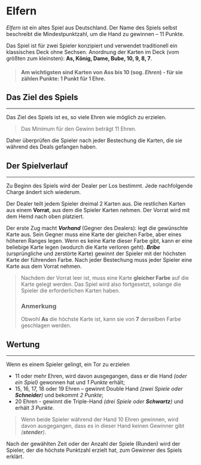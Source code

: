 # Elfern

_Elfern_ ist ein altes Spiel aus Deutschland. Der Name des Spiels selbst beschreibt die Mindestpunktzahl, um die Hand zu gewinnen – 11 Punkte.

Das Spiel ist für zwei Spieler konzipiert und verwendet traditionell ein klassisches Deck ohne Sechsen. Anordnung der Karten im Deck (vom größten zum kleinsten): **As, König, Dame, Bube, 10, 9, 8, 7**.

> #### Am wichtigsten sind Karten von Ass bis 10 (sog. **_Ehren_**) - für sie zählen Punkte: 1 Punkt für 1 Ehre.

## Das Ziel des Spiels

---

Das Ziel des Spiels ist es, so viele Ehren wie möglich zu erzielen.

> Das Minimum für den Gewinn beträgt 11 Ehren.

Daher überprüfen die Spieler nach jeder Bestechung die Karten, die sie während des Deals gefangen haben.

## Der Spielverlauf

---

Zu Beginn des Spiels wird der Dealer per Los bestimmt. Jede nachfolgende Charge ändert sich wiederum.

Der Dealer teilt jedem Spieler dreimal 2 Karten aus. Die restlichen Karten aus einem **Vorrat**, aus dem die Spieler Karten nehmen. Der Vorrat wird mit dem Hemd nach oben platziert.

Der erste Zug macht **_Vorhand_** (Gegner des Dealers): legt die gewünschte Karte aus. Sein Gegner muss eine Karte der gleichen Farbe, aber eines höheren Ranges legen. Wenn es keine Karte dieser Farbe gibt, kann er eine beliebige Karte legen (wodurch die Karte verloren geht). **_Bribe_** (ursprüngliche und zerstörte Karte) gewinnt der Spieler mit der höchsten Karte der führenden Farbe. Nach jeder Bestechung muss jeder Spieler eine Karte aus dem Vorrat nehmen.

> Nachdem der Vorrat leer ist, muss eine Karte **gleicher Farbe** auf die Karte gelegt werden. Das Spiel wird also fortgesetzt, solange die Spieler die erforderlichen Karten haben.
>
> ### Anmerkung
>
> Obwohl **As** die höchste Karte ist, kann sie von **7** derselben Farbe geschlagen werden.

## Wertung

---

Wenn es einem Spieler gelingt, ein Tor zu erzielen

-   11 oder mehr Ehren, wird davon ausgegangen, dass er die Hand _(oder ein Spiel)_ gewonnen hat und _1 Punkte_ erhält;
-   15, 16, 17, 18 oder 19 Ehren – gewinnt Double Hand _(zwei Spiele oder **Schneider**)_ und bekommt _2 Punkte_;
-   20 Ehren - gewinnt die Triple-Hand _(drei Spiele oder **Schwartz**)_ und erhält _3 Punkte_.

> Wenn beide Spieler während der Hand 10 Ehren gewinnen, wird davon ausgegangen, dass es in dieser Hand keinen Gewinner gibt _(**stender**)_.

Nach der gewählten Zeit oder der Anzahl der Spiele (Runden) wird der Spieler, der die höchste Punktzahl erzielt hat, zum Gewinner des Spiels erklärt.

